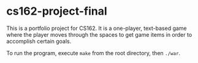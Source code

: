 # cs162-project-final

This is a portfolio project for CS162. It is a one-player, text-based game where the player moves through the spaces to get game items in order to accomplish certain goals.

To run the program, execute `make` from the root directory, then `./war`.
